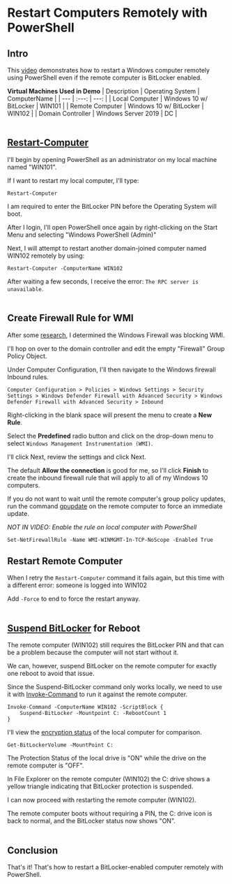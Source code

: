 # Restart Computers Remotely with PowerShell

## Intro

This [video](https://www.youtube.com/watch?v=czDLFWBZ-JQ) demonstrates how to restart a Windows computer remotely using PowerShell even if the remote computer is BitLocker enabled.

**Virtual Machines Used in Demo**
| Description | Operating System | ComputerName |
| --- | :---: | ---: |
| Local Computer | Windows 10 w/ BitLocker | WIN101 |
| Remote Computer | Windows 10 w/ BitLocker | WIN102 |
| Domain Controller | Windows Server 2019 | DC |
<br></br>

## [Restart-Computer](https://docs.microsoft.com/en-us/powershell/module/microsoft.powershell.management/restart-computer?view=powershell-5.1)

I'll begin by opening PowerShell as an administrator on my local machine named "WIN101".

If I want to restart my local computer, I'll type:

    Restart-Computer

I am required to enter the BitLocker PIN before the Operating System will boot.

After I login, I'll open PowerShell once again by right-clicking on the Start Menu and selecting "Windows PowerShell (Admin)"

Next, I will attempt to restart another domain-joined computer named WIN102 remotely by using:

    Restart-Computer -ComputerName WIN102

After waiting a few seconds, I receive the error: `The RPC server is unavailable`.
<br></br>

## Create Firewall Rule for WMI

After some [research](https://community.spiceworks.com/topic/1640318-need-help-with-powershell-error-output), I determined the Windows Firewall was blocking WMI.

I'll hop on over to the domain controller and edit the empty "Firewall" Group Policy Object.

Under Computer Configuration, I'll then navigate to the Windows firewall Inbound rules.

    Computer Configuration > Policies > Windows Settings > Security Settings > Windows Defender Firewall with Advanced Security > Windows Defender Firewall with Advanced Security > Inbound

Right-clicking in the blank space will present the menu to create a **New Rule**.

Select the **Predefined** radio button and click on the drop-down menu to select `Windows Management Instrumentation (WMI)`.

I'll click Next, review the settings and click Next.

The default **Allow the connection** is good for me, so I'll click **Finish** to create the inbound firewall rule that will apply to all of my Windows 10 computers.

If you do not want to wait until the remote computer's group policy updates, run the command [gpupdate](https://docs.microsoft.com/en-us/windows-server/administration/windows-commands/gpupdate) on the remote computer to force an immediate update.

*NOT IN VIDEO: Enable the rule on local computer with PowerShell*

    Set-NetFirewallRule -Name WMI-WINMGMT-In-TCP-NoScope -Enabled True

## Restart Remote Computer

When I retry the `Restart-Computer` command it fails again, but this time with a different error: someone is logged into WIN102

Add `-Force` to end to force the restart anyway.
<br></br>

## [Suspend BitLocker](https://docs.microsoft.com/en-us/powershell/module/bitlocker/suspend-bitlocker?view=win10-ps) for Reboot

The remote computer (WIN102) still requires the BitLocker PIN and that can be a problem because the computer will not start without it.

We can, however, suspend BitLocker on the remote computer for exactly one reboot to avoid that issue.

Since the Suspend-BitLocker command only works locally, we need to use it with [Invoke-Command](https://docs.microsoft.com/en-us/powershell/module/microsoft.powershell.core/invoke-command?view=powershell-5.1) to run it against the remote computer.

    Invoke-Command -ComputerName WIN102 -ScriptBlock {
        Suspend-BitLocker -Mountpoint C: -RebootCount 1
    }

I'll view the [encryption status](https://docs.microsoft.com/en-us/powershell/module/bitlocker/get-bitlockervolume?view=win10-ps) of the local computer for comparison.

    Get-BitLockerVolume -MountPoint C:

The Protection Status of the local drive is "ON" while the drive on the remote computer is "OFF".

In File Explorer on the remote computer (WIN102) the C: drive shows a yellow triangle indicating that BitLocker protection is suspended.

I can now proceed with restarting the remote computer (WIN102).

The remote computer boots without requiring a PIN, the C: drive icon is back to normal, and the BitLocker status now shows "ON".
<br></br>

## Conclusion

That's it! That's how to restart a BitLocker-enabled computer remotely with PowerShell.
